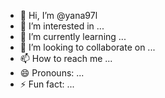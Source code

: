 - 👋 Hi, I’m @yana97l
- 👀 I’m interested in ...
- 🌱 I’m currently learning ...
- 💞️ I’m looking to collaborate on ...
- 📫 How to reach me ...
- 😄 Pronouns: ...
- ⚡ Fun fact: ...

<!---
yana97l/yana97l is a ✨ special ✨ repository because its `README.md` (this file) appears on your GitHub profile.
You can click the Preview link to take a look at your changes.
--->
